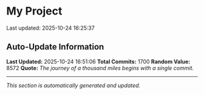 # My Project


Last updated: 2025-10-24 16:25:37











































































































































































































































































































































































































































































































































































































































































































































































































































































































































































































































































































































































































































































































































































































































































































































































































































































































































































































































































































































































































































































































































































## Auto-Update Information

**Last Updated:** 2025-10-24 16:51:06
**Total Commits:** 1700
**Random Value:** 8572
**Quote:** _The journey of a thousand miles begins with a single commit._

---
_This section is automatically generated and updated._